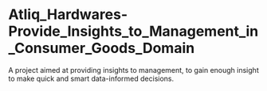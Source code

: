 # Atliq_Hardwares-Provide_Insights_to_Management_in_Consumer_Goods_Domain
A project aimed at providing insights to management, to gain enough insight to make quick and smart data-informed decisions.
